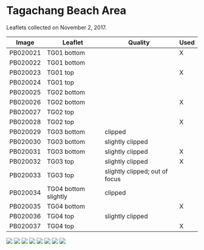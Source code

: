 # Tagachang Beach Area

Leaflets collected on November 2, 2017.

| Image | Leaflet | Quality | Used |
| ----- | ------- | ------- | ---- |
PB020021 | TG01 bottom | | X |
PB020022 | TG01 bottom
PB020023 | TG01 top | | X |
PB020024 | TG01 top
PB020025 | TG02 bottom
PB020026 | TG02 bottom||X
PB020027 | TG02 top
PB020028 | TG02 top||X
PB020029 | TG03 bottom | clipped
PB020030 | TG03 bottom | slightly clipped
PB020031 | TG03 bottom | slightly clipped|X
PB020032 | TG03 top | slightly clipped |X
PB020033 | TG03 top | slightly clipped; out of focus|
PB020034 | TG04 bottom slightly | clipped
PB020035 | TG04 bottom||X
PB020036 | TG04 top | slightly clipped
PB020037 | TG04 top||X

![](enhanced/PB020021.PNG)
![](enhanced/PB020023.PNG)
![](enhanced/PB020026.PNG)
![](enhanced/PB020028.PNG)
![](enhanced/PB020031.PNG)
![](enhanced/PB020032.PNG)
![](enhanced/PB020035.PNG)
![](enhanced/PB020037.PNG)
